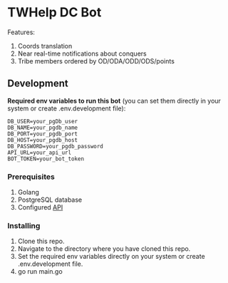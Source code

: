 # TWHelp DC Bot

Features:

1. Coords translation
2. Near real-time notifications about conquers
3. Tribe members ordered by OD/ODA/ODD/ODS/points

## Development

**Required env variables to run this bot** (you can set them directly in your system or create .env.development file):

```
DB_USER=your_pgDb_user
DB_NAME=your_pgdb_name
DB_PORT=your_pgdb_port
DB_HOST=your_pgdb_host
DB_PASSWORD=your_pgdb_password
API_URL=your_api_url
BOT_TOKEN=your_bot_token
```

### Prerequisites

1. Golang
2. PostgreSQL database
3. Configured [API](https://github.com/tribalwarshelp/api)

### Installing

1. Clone this repo.
2. Navigate to the directory where you have cloned this repo.
3. Set the required env variables directly on your system or create .env.development file.
4. go run main.go
